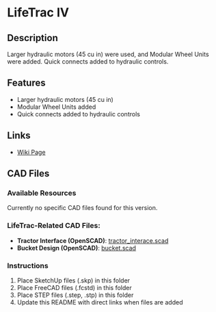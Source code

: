 # LifeTrac IV

## Description
Larger hydraulic motors (45 cu in) were used, and Modular Wheel Units were added. Quick connects added to hydraulic controls.

## Features
- Larger hydraulic motors (45 cu in)
- Modular Wheel Units added
- Quick connects added to hydraulic controls

## Links
- [Wiki Page](https://wiki.opensourceecology.org/wiki/LifeTrac_IV)

## CAD Files

### Available Resources
Currently no specific CAD files found for this version.

### LifeTrac-Related CAD Files:
- **Tractor Interface (OpenSCAD)**: [tractor_interace.scad](https://raw.githubusercontent.com/OpenSourceEcology/OpenSCAD/c1e08b996b10f4922244565ce13293ec50e64600/tractor_interace.scad)
- **Bucket Design (OpenSCAD)**: [bucket.scad](https://raw.githubusercontent.com/OpenSourceEcology/OpenSCAD/c1e08b996b10f4922244565ce13293ec50e64600/bucket.scad)

### Instructions
1. Place SketchUp files (.skp) in this folder
2. Place FreeCAD files (.fcstd) in this folder
3. Place STEP files (.step, .stp) in this folder
4. Update this README with direct links when files are added
